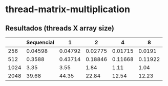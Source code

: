 # thread-matrix-multiplication

## Resultados (threads X array size)

|      | Sequencial | 1       | 2       | 4       | 8       |
| ---- | ---------- | ------- | ------- | ------- | ------- |
| 256  | 0.04598    | 0.04792 | 0.02775 | 0.01715 | 0.0191  |
| 512  | 0.3588     | 0.43714 | 0.18846 | 0.11668 | 0.11922 |
| 1024 | 3.35       | 3.55    | 1.84    | 1.11    | 1.04    |
| 2048 | 39.68      | 44.35   | 22.84   | 12.54   | 12.23   |
